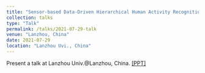 ```yaml
---
title: "Sensor-based Data-Driven Hierarchical Human Activity Recognition"
collection: talks
type: "Talk"
permalink: /talks/2021-07-29-talk
venue: "Lanzhou, China"
date: 2021-07-29
location: "Lanzhou Uvi., China"
---
```


Present a talk at Lanzhou Univ.@Lanzhou, China.
 [[PPT]](http://ag-wang.github.io/files/HierHAR_ppt.pdf) 
